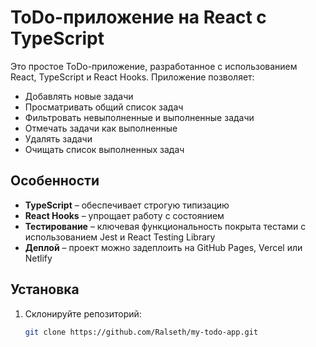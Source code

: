 # ToDo-приложение на React с TypeScript

Это простое ToDo-приложение, разработанное с использованием React, TypeScript и React Hooks. Приложение позволяет:
- Добавлять новые задачи  
- Просматривать общий список задач  
- Фильтровать невыполненные и выполненные задачи  
- Отмечать задачи как выполненные  
- Удалять задачи  
- Очищать список выполненных задач  

## Особенности

- **TypeScript** – обеспечивает строгую типизацию  
- **React Hooks** – упрощает работу с состоянием  
- **Тестирование** – ключевая функциональность покрыта тестами с использованием Jest и React Testing Library  
- **Деплой** – проект можно задеплоить на GitHub Pages, Vercel или Netlify

## Установка

1. Склонируйте репозиторий:
   ```bash
   git clone https://github.com/Ralseth/my-todo-app.git
